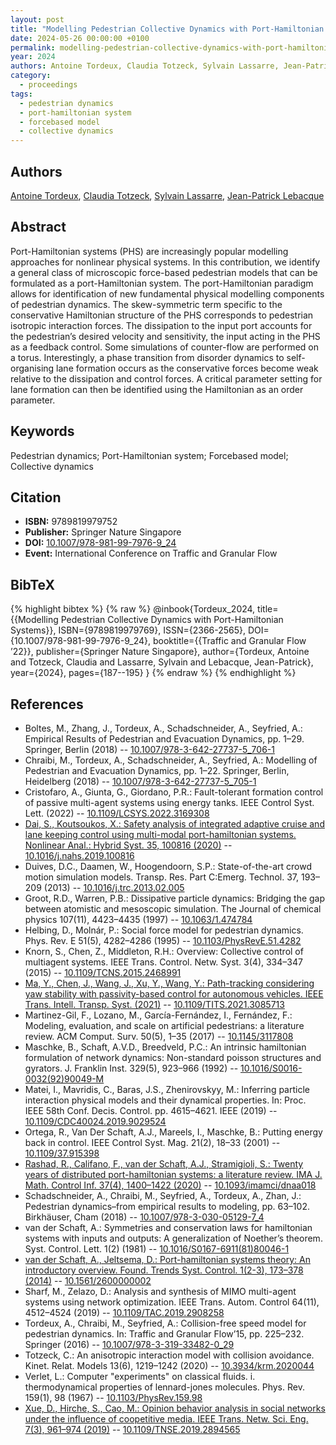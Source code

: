 ```yaml
---
layout: post
title: "Modelling Pedestrian Collective Dynamics with Port-Hamiltonian Systems"
date: 2024-05-26 00:00:00 +0100
permalink: modelling-pedestrian-collective-dynamics-with-port-hamiltonian-systems
year: 2024
authors: Antoine Tordeux, Claudia Totzeck, Sylvain Lassarre, Jean-Patrick Lebacque
category:
  - proceedings
tags:
  - pedestrian dynamics
  - port-hamiltonian system
  - forcebased model
  - collective dynamics
---
```

 
## Authors
[Antoine Tordeux](authors/antoine_tordeux), [Claudia Totzeck](authors/claudia_totzeck), [Sylvain Lassarre](authors/sylvain_lassarre), [Jean-Patrick Lebacque](authors/jean_patrick_lebacque)
 
## Abstract
Port-Hamiltonian systems (PHS) are increasingly popular modelling approaches for nonlinear physical systems. In this contribution, we identify a general class of microscopic force-based pedestrian models that can be formulated as a port-Hamiltonian system. The port-Hamiltonian paradigm allows for identification of new fundamental physical modelling components of pedestrian dynamics. The skew-symmetric term specific to the conservative Hamiltonian structure of the PHS corresponds to pedestrian isotropic interaction forces. The dissipation to the input port accounts for the pedestrian’s desired velocity and sensitivity, the input acting in the PHS as a feedback control. Some simulations of counter-flow are performed on a torus. Interestingly, a phase transition from disorder dynamics to self-organising lane formation occurs as the conservative forces become weak relative to the dissipation and control forces. A critical parameter setting for lane formation can then be identified using the Hamiltonian as an order parameter.
 
## Keywords
Pedestrian dynamics; Port-Hamiltonian system; Forcebased model; Collective dynamics
 
## Citation
- **ISBN:** 9789819979752
- **Publisher:** Springer Nature Singapore
- **DOI:** [10.1007/978-981-99-7976-9_24](https://doi.org/10.1007/978-981-99-7976-9_24)
- **Event:** International Conference on Traffic and Granular Flow
 
## BibTeX
{% highlight bibtex %}
{% raw %}
@inbook{Tordeux_2024,
  title={{Modelling Pedestrian Collective Dynamics with Port-Hamiltonian Systems}},
  ISBN={9789819979769},
  ISSN={2366-2565},
  DOI={10.1007/978-981-99-7976-9_24},
  booktitle={{Traffic and Granular Flow ’22}},
  publisher={Springer Nature Singapore},
  author={Tordeux, Antoine and Totzeck, Claudia and Lassarre, Sylvain and Lebacque, Jean-Patrick},
  year={2024},
  pages={187--195}
}
{% endraw %}
{% endhighlight %}
 
## References
- Boltes, M., Zhang, J., Tordeux, A., Schadschneider, A., Seyfried, A.: Empirical Results of Pedestrian and Evacuation Dynamics, pp. 1–29. Springer, Berlin (2018) -- [10.1007/978-3-642-27737-5_706-1](https://doi.org/10.1007/978-3-642-27737-5_706-1)
- Chraibi, M., Tordeux, A., Schadschneider, A., Seyfried, A.: Modelling of Pedestrian and Evacuation Dynamics, pp. 1–22. Springer, Berlin, Heidelberg (2018) -- [10.1007/978-3-642-27737-5_705-1](https://doi.org/10.1007/978-3-642-27737-5_705-1)
- Cristofaro, A., Giunta, G., Giordano, P.R.: Fault-tolerant formation control of passive multi-agent systems using energy tanks. IEEE Control Syst. Lett. (2022) -- [10.1109/LCSYS.2022.3169308](https://doi.org/10.1109/LCSYS.2022.3169308)
- [Dai, S., Koutsoukos, X.: Safety analysis of integrated adaptive cruise and lane keeping control using multi-modal port-hamiltonian systems. Nonlinear Anal.: Hybrid Syst. 35, 100816 (2020)](safety-analysis-of-integrated-adaptive-cruise-and-lane-keeping-control-using-multi-modal-port-hamiltonian-systems) -- [10.1016/j.nahs.2019.100816](https://doi.org/10.1016/j.nahs.2019.100816)
- Duives, D.C., Daamen, W., Hoogendoorn, S.P.: State-of-the-art crowd motion simulation models. Transp. Res. Part C:Emerg. Technol. 37, 193–209 (2013) -- [10.1016/j.trc.2013.02.005](https://doi.org/10.1016/j.trc.2013.02.005)
- Groot, R.D., Warren, P.B.: Dissipative particle dynamics: Bridging the gap between atomistic and mesoscopic simulation. The Journal of chemical physics 107(11), 4423–4435 (1997) -- [10.1063/1.474784](https://doi.org/10.1063/1.474784)
- Helbing, D., Molnár, P.: Social force model for pedestrian dynamics. Phys. Rev. E 51(5), 4282–4286 (1995) -- [10.1103/PhysRevE.51.4282](https://doi.org/10.1103/PhysRevE.51.4282)
- Knorn, S., Chen, Z., Middleton, R.H.: Overview: Collective control of multiagent systems. IEEE Trans. Control. Netw. Syst. 3(4), 334–347 (2015) -- [10.1109/TCNS.2015.2468991](https://doi.org/10.1109/TCNS.2015.2468991)
- [Ma, Y., Chen, J., Wang, J., Xu, Y., Wang, Y.: Path-tracking considering yaw stability with passivity-based control for autonomous vehicles. IEEE Trans. Intell. Transp. Syst. (2021)](path-tracking-considering-yaw-stability-with-passivity-based-control-for-autonomous-vehicles) -- [10.1109/TITS.2021.3085713](https://doi.org/10.1109/TITS.2021.3085713)
- Martinez-Gil, F., Lozano, M., García-Fernández, I., Fernández, F.: Modeling, evaluation, and scale on artificial pedestrians: a literature review. ACM Comput. Surv. 50(5), 1–35 (2017) -- [10.1145/3117808](https://doi.org/10.1145/3117808)
- Maschke, B., Schaft, A.V.D., Breedveld, P.C.: An intrinsic hamiltonian formulation of network dynamics: Non-standard poisson structures and gyrators. J. Franklin Inst. 329(5), 923–966 (1992) -- [10.1016/S0016-0032(92)90049-M](https://doi.org/10.1016/S0016-0032(92)90049-M)
- Matei, I., Mavridis, C., Baras, J.S., Zhenirovskyy, M.: Inferring particle interaction physical models and their dynamical properties. In: Proc. IEEE 58th Conf. Decis. Control. pp. 4615–4621. IEEE (2019) -- [10.1109/CDC40024.2019.9029524](https://doi.org/10.1109/CDC40024.2019.9029524)
- Ortega, R., Van Der Schaft, A.J., Mareels, I., Maschke, B.: Putting energy back in control. IEEE Control Syst. Mag. 21(2), 18–33 (2001) -- [10.1109/37.915398](https://doi.org/10.1109/37.915398)
- [Rashad, R., Califano, F., van der Schaft, A.J., Stramigioli, S.: Twenty years of distributed port-hamiltonian systems: a literature review. IMA J. Math. Control Inf. 37(4), 1400–1422 (2020)](twenty-years-of-distributed-port-hamiltonian-systems-a-literature-review) -- [10.1093/imamci/dnaa018](https://doi.org/10.1093/imamci/dnaa018)
- Schadschneider, A., Chraibi, M., Seyfried, A., Tordeux, A., Zhan, J.: Pedestrian dynamics–from empirical results to modeling, pp. 63–102. Birkhäuser, Cham (2018) -- [10.1007/978-3-030-05129-7_4](https://doi.org/10.1007/978-3-030-05129-7_4)
- van der Schaft, A.: Symmetries and conservation laws for hamiltonian systems with inputs and outputs: A generalization of Noether’s theorem. Syst. Control. Lett. 1(2) (1981) -- [10.1016/S0167-6911(81)80046-1](https://doi.org/10.1016/S0167-6911(81)80046-1)
- [van der Schaft, A., Jeltsema, D.: Port-hamiltonian systems theory: An introductory overview. Found. Trends Syst. Control. 1(2-3), 173–378 (2014)](port-hamiltonian-systems-theory-an-introductory-overview-journal) -- [10.1561/2600000002](https://doi.org/10.1561/2600000002)
- Sharf, M., Zelazo, D.: Analysis and synthesis of MIMO multi-agent systems using network optimization. IEEE Trans. Autom. Control 64(11), 4512–4524 (2019) -- [10.1109/TAC.2019.2908258](https://doi.org/10.1109/TAC.2019.2908258)
- Tordeux, A., Chraibi, M., Seyfried, A.: Collision-free speed model for pedestrian dynamics. In: Traffic and Granular Flow’15, pp. 225–232. Springer (2016) -- [10.1007/978-3-319-33482-0_29](https://doi.org/10.1007/978-3-319-33482-0_29)
- Totzeck, C.: An anisotropic interaction model with collision avoidance. Kinet. Relat. Models 13(6), 1219–1242 (2020) -- [10.3934/krm.2020044](https://doi.org/10.3934/krm.2020044)
- Verlet, L.: Computer "experiments" on classical fluids. i. thermodynamical properties of lennard-jones molecules. Phys. Rev. 159(1), 98 (1967) -- [10.1103/PhysRev.159.98](https://doi.org/10.1103/PhysRev.159.98)
- [Xue, D., Hirche, S., Cao, M.: Opinion behavior analysis in social networks under the influence of coopetitive media. IEEE Trans. Netw. Sci. Eng. 7(3), 961–974 (2019)](opinion-behavior-analysis-in-social-networks-under-the-influence-of-coopetitive-media) -- [10.1109/TNSE.2019.2894565](https://doi.org/10.1109/TNSE.2019.2894565)

